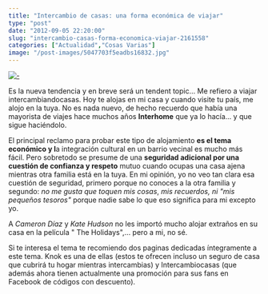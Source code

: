 ```yaml
---
title: "Intercambio de casas: una forma económica de viajar"
type: "post"
date: "2012-09-05 22:20:00"
slug: "intercambio-casas-forma-economica-viajar-2161558"
categories: ["Actualidad","Cosas Varias"]
image: "/post-images/5047703f5eadbs16832.jpg"
---
```


[![ - ](/post-images/5047703f5eadbs16832.jpg)](/post-images/5047703f5eadbs16832.jpg)  
  
Es la nueva tendencia y en breve será un tendent topic... Me refiero a viajar intercambiandocasas. Hoy te alojas en mi casa y cuando visite tu país, me alojo en la tuya. No es nada nuevo, de hecho recuerdo que había una mayorista de viajes hace muchos años **Interhome** que ya lo hacía... y que sigue haciéndolo.  
  
El principal reclamo para probar este tipo de alojamiento **es el tema económico y l**a integración cultural en un barrio vecinal es mucho más fácil. Pero sobretodo se presume de una **seguridad adicional por una cuestión de confianza y respeto** mutuo cuando ocupas una casa ajena mientras otra familia está en la tuya. En mi opinión, yo no veo tan clara esa cuestión de seguridad, primero porque no conoces a la otra familia y segundo: *no me gusta que toquen mis cosas*, *mis recuerdos, ni "mis pequeños tesoros"* porque nadie sabe lo que eso significa para mi excepto yo.  
  
A *Cameron Díaz* y *Kate Hudson* no les importó mucho alojar extraños en su casa en la película " The Holidays",... pero a mi, no sé.  
  
Si te interesa el tema te recomiendo dos paginas dedicadas íntegramente a este tema. Knok es una de ellas (estos te ofrecen incluso un seguro de casa que cubrirá tu hogar mientras intercambias) y Intercambiocasas (que además ahora tienen actualmente una promoción para sus fans en Facebook de códigos con descuento).